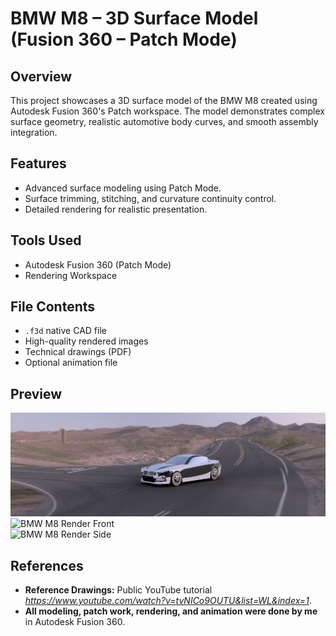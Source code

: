 # BMW M8 – 3D Surface Model (Fusion 360 – Patch Mode)

## Overview
This project showcases a 3D surface model of the BMW M8 created using Autodesk Fusion 360's Patch workspace. The model demonstrates complex surface geometry, realistic automotive body curves, and smooth assembly integration.

## Features
- Advanced surface modeling using Patch Mode.
- Surface trimming, stitching, and curvature continuity control.
- Detailed rendering for realistic presentation.

## Tools Used
- Autodesk Fusion 360 (Patch Mode)
- Rendering Workspace

## File Contents
- `.f3d` native CAD file
- High-quality rendered images
- Technical drawings (PDF)
- Optional animation file

## Preview
![BMW M8 Render](%20Render-Images/BMW_M8_Render.PNG)
![BMW M8 Render Front](Render-Images/BMW_M8_Render_Front.PNG)  
![BMW M8 Render Side](Render-Images/BMW_M8_Render_Side.PNG)

##  References
- **Reference Drawings:** Public YouTube tutorial *https://www.youtube.com/watch?v=tvNICo9OUTU&list=WL&index=1*.
- **All modeling, patch work, rendering, and animation were done by me** in Autodesk Fusion 360.
